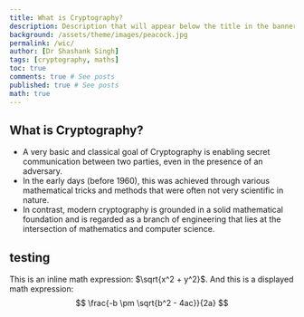 ```yaml
---
title: What is Cryptography?
description: Description that will appear below the title in the banner
background: /assets/theme/images/peacock.jpg
permalink: /wic/
author: [Dr Shashank Singh]
tags: [cryptography, maths]
toc: true
comments: true # See posts
published: true # See posts
math: true
---
```


## What is Cryptography?


- A very basic and classical goal of Cryptography is enabling secret communication between two parties, even in the presence of an adversary.
- In the early days (before 1960), this was achieved through various mathematical tricks and methods that were often not very scientific in nature.
- In contrast, modern cryptography is grounded in a solid mathematical foundation and is regarded as a branch of engineering that lies at the intersection of mathematics and computer science.

## testing
This is an inline math expression: $\sqrt{x^2 + y^2}$.
And this is a displayed math expression:
$$
\frac{-b \pm \sqrt{b^2 - 4ac}}{2a}
$$